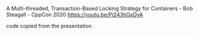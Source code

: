 A Multi-threaded, Transaction-Based Locking Strategy for Containers - Bob Steagall - CppCon 2020
https://youtu.be/Pi243hGxDyA

code copied from the presentation